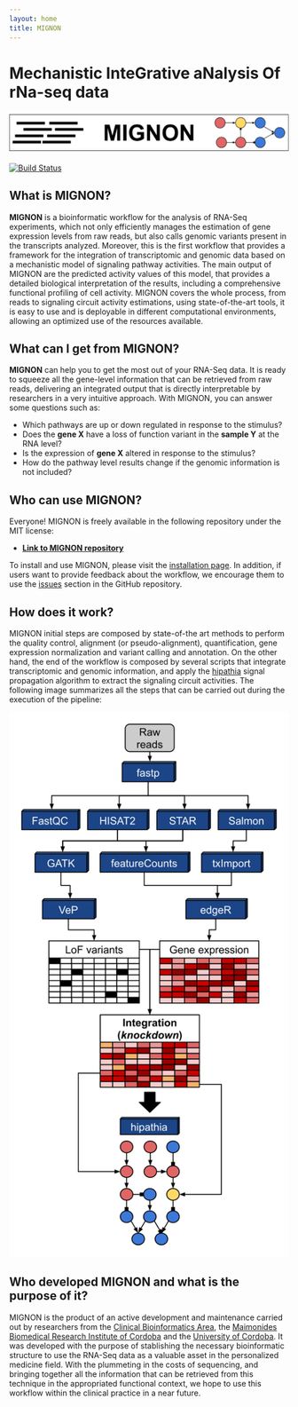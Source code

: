 ```yaml
---
layout: home
title: MIGNON
---
```


# **M**echanistic **I**nte**G**rative a**N**alysis **O**f r**N**a-seq data

[![MIGNON](img/MIGNON_logo_horizontal.svg)](https://github.com/babelomics/MIGNON/)

[![Build Status](https://travis-ci.com/babelomics/MIGNON.svg?branch=master)](https://travis-ci.com/babelomics/MIGNON)

## What is MIGNON?

**MIGNON** is a bioinformatic workflow for the analysis of RNA-Seq experiments, which not only efficiently manages the estimation of gene expression levels from raw reads, but also calls genomic variants present in the transcripts analyzed. Moreover, this is the first workflow that provides a framework for the integration of transcriptomic and genomic data based on a mechanistic model of signaling pathway activities. The main output of MIGNON are the predicted activity values of this model, that provides a detailed biological interpretation of the results, including a comprehensive functional profiling of cell activity. MIGNON covers the whole process, from reads to signaling circuit activity estimations, using state-of-the-art tools, it is easy to use and is deployable in different computational environments, allowing an optimized use of the resources available. 

## What can I get from MIGNON?

**MIGNON** can help you to get the most out of your RNA-Seq data. It is ready to squeeze all the gene-level information that can be retrieved from raw reads, delivering an integrated output that is directly interpretable by researchers in a very intuitive approach. With MIGNON, you can answer some questions such as:

* Which pathways are up or down regulated in response to the stimulus?
* Does the **gene X** have a loss of function variant in the **sample Y** at the RNA level?
* Is the expression of **gene X** altered in response to the stimulus?
* How do the pathway level results change if the genomic information is not included?

## Who can use MIGNON?

Everyone! MIGNON is freely available in the following repository under the MIT license:

* [**Link to MIGNON repository**](https://github.com/babelomics/MIGNON/)

To install and use MIGNON, please visit the [installation page](1_installation.md). In addition, if users want to provide feedback about the workflow, we encourage them to use the [issues](https://github.com/babelomics/MIGNON/issues) section in the GitHub repository.


## How does it work?

MIGNON initial steps are composed by state-of-the art methods to perform the quality control, alignment (or pseudo-alignment), quantification, gene expression normalization and variant calling and annotation. On the other hand, the end of the workflow is composed by several scripts that integrate transcriptomic and genomic information, and apply the [hipathia](http://hipathia.babelomics.org/) signal propagation algorithm to extract the signaling circuit activities. The following image summarizes all the steps that can be carried out during the execution of the pipeline:

![MIGNON](img/MIGNON_workflow.svg)

## Who developed MIGNON and what is the purpose of it?

MIGNON is the product of an active development and maintenance carried out by researchers from the [Clinical Bioinformatics Area](http://www.clinbioinfosspa.es/), the [Maimonides Biomedical Research Institute of Cordoba](https://www.imibic.org/) and the [University of Cordoba](http://www.uco.es/). It was developed with the purpose of stablishing the necessary bioinformatic structure to use the RNA-Seq data as a valuable asset in the personalized medicine field. With the plummeting in the costs of sequencing, and bringing together all the information that can be retrieved from this technique in the appropriated functional context, we hope to use this workflow within the clinical practice in a near future.